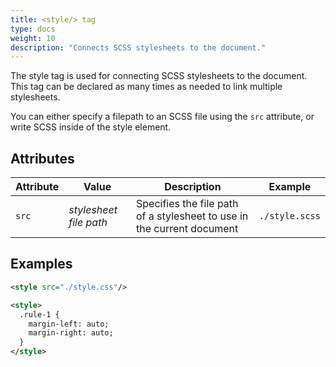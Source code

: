 ```yaml
---
title: <style/> tag
type: docs
weight: 10
description: "Connects SCSS stylesheets to the document."
---
```


The style tag is used for connecting SCSS stylesheets to the document. This tag
can be declared as many times as needed to link multiple stylesheets.

You can either specify a filepath to an SCSS file using the `src` attribute, or
write SCSS inside of the style element.

## Attributes
| Attribute | Value | Description | Example |
|--|--|--|--|
| `src` | *stylesheet file path* | Specifies the file path of a stylesheet to use in the current document | `./style.scss` |

## Examples
```xml
<style src="./style.css"/>
```
```xml
<style>
  .rule-1 {
    margin-left: auto;
    margin-right: auto;
  }
</style>
```
